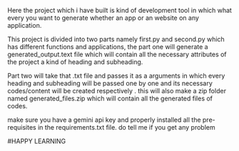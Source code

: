 Here the project which i have built is kind of development tool in which what every you want to generate whether an app or an website on any application.

This project is divided into two parts namely first.py and second.py which has different functions and applications, the part one will generate a generated_output.text file which will contain all the necessary attributes of the project a kind of heading and subheading.

Part two will take that .txt file and passes it as a arguments in which every heading and subheading will be passed one by one and its necessary codes/content will be created respectively .
this will also make a zip folder named generated_files.zip which will contain all the generated files of codes.

make sure you have a gemini api key and properly installed all the pre-requisites in the requirements.txt file.
do tell me if you get any problem





#HAPPY LEARNING 
